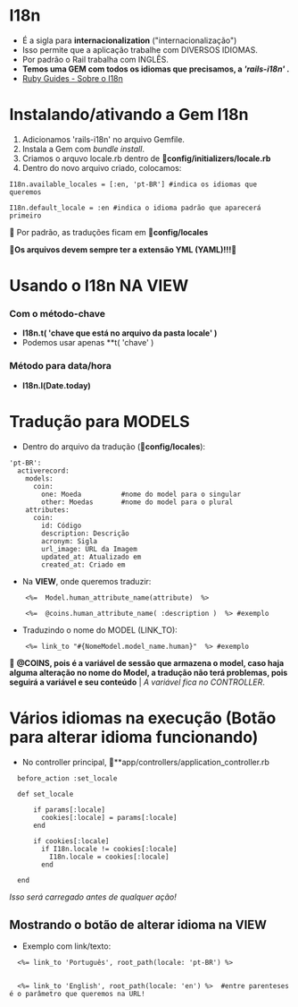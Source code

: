 # I18n
+ É a sigla para **internacionalization** ("internacionalização")
+ Isso permite que a aplicação trabalhe com DIVERSOS IDIOMAS.
+ Por padrão o Rail trabalha com INGLÊS.
+ **Temos uma GEM com todos os idiomas que precisamos, a *'rails-i18n'* .**
+ [Ruby Guides - Sobre o I18n](https://guides.rubyonrails.org/i18n.html#translations-for)

# Instalando/ativando a Gem I18n

1. Adicionamos 'rails-i18n' no arquivo Gemfile.
2. Instala a Gem com *bundle install*.
3. Criamos o arquvo locale.rb dentro de 📂**config/initializers/locale.rb**
4. Dentro do novo arquivo criado, colocamos:
~~~
I18n.available_locales = [:en, 'pt-BR'] #indica os idiomas que queremos

I18n.default_locale = :en #indica o idioma padrão que aparecerá primeiro
~~~

🧧 Por padrão, as traduções ficam em 📂**config/locales**

🧧**Os arquivos devem sempre ter a extensão YML (YAML)!!!**🧧

# Usando o I18n NA VIEW

### Com o método-chave

+ **I18n.t( 'chave que está no arquivo da pasta locale' )**
+ Podemos usar apenas **t( 'chave' )

### Método para data/hora

+ **I18n.l(Date.today)**

# Tradução para MODELS

+ Dentro do arquivo da tradução (📂**config/locales**):
~~~
'pt-BR':
  activerecord:
    models:
      coin: 
        one: Moeda          #nome do model para o singular
        other: Moedas       #nome do model para o plural
    attributes:
      coin:
        id: Código
        description: Descrição
        acronym: Sigla
        url_image: URL da Imagem
        updated_at: Atualizado em
        created_at: Criado em
~~~

+ Na **VIEW**, onde queremos traduzir:
~~~
    <%=  Model.human_attribute_name(attribute)  %>
    
    <%=  @coins.human_attribute_name( :description )  %> #exemplo
~~~

+ Traduzindo o nome do MODEL (LINK_TO):
~~~  
    <%= link_to "#{NomeModel.model_name.human}"  %> #exemplo
~~~

🧧 **@COINS, pois é a variável de sessão que armazena o model, caso haja alguma alteração no nome do Model, a tradução não terá problemas, pois seguirá a variável e seu conteúdo** | *A variável fica no CONTROLLER*. 

# Vários idiomas na execução (Botão para alterar idioma funcionando)

+ No controller principal, 📂**app/controllers/application_controller.rb
~~~
  before_action :set_locale
      
  def set_locale
  
      if params[:locale]
        cookies[:locale] = params[:locale]
      end
      
      if cookies[:locale]
        if I18n.locale != cookies[:locale]
          I18n.locale = cookies[:locale]
        end
        
  end
~~~
*Isso será carregado antes de qualquer ação!*

## Mostrando o botão de alterar idioma na VIEW

+ Exemplo com link/texto:
~~~
  <%= link_to 'Português', root_path(locale: 'pt-BR') %>
  
  
  <%= link_to 'English', root_path(locale: 'en') %>  #entre parenteses é o parâmetro que queremos na URL!
~~~

